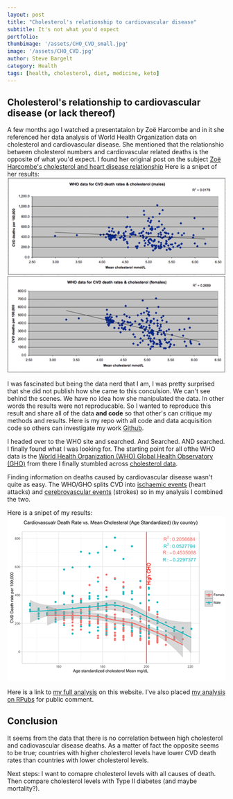 ```yaml
---
layout: post
title: "Cholesterol's relationship to cardiovascular disease"
subtitle: It's not what you'd expect
portfolio:  
thumbimage: '/assets/CHO_CVD_small.jpg'
image: '/assets/CHO_CVD.jpg'
author: Steve Bargelt
category: Health
tags: [health, cholesterol, diet, medicine, keto]
---
```

## Cholesterol's relationship to cardiovascular disease (or lack thereof)

A few months ago I watched a presentataion by Zoë Harcombe and in it she referenced her data analysis of World Health Organization data on cholesterol and cardiovascular disease. She mentioned that the relationshio between cholesterol numbers and cardiovascular related deaths is the opposite of what you'd expect. I found her original post on the subject [Zoë Harcombe's cholesterol and heart disease relationship](http://www.zoeharcombe.com/2010/11/cholesterol-heart-disease-there-is-a-relationship-but-its-not-what-you-think/) Here is a snipet of her results: 
![cholesterol vs. cvd deaths chart](/assets/cholesterol001_small.png)

I was fascinated but being the data nerd that I am, I was pretty surprised that she did not publish how she came to this conculsion. We can't see behind the scenes. We have no idea how she manipulated the data. In other words the results were not reproducable. So I wanted to reproduce this result and share all of the data **and code** so that other's can critique my methods and results.  Here is my repo with all code and data acquisition code so others can investigate my work [Github](https://github.com/stevebargelt/WHO-Data).

I headed over to the WHO site and searched. And Searched. AND searched. I finally found what I was looking for. The starting point for all ofthe WHO data is the [World Health Organization (WHO) Global Health Observatory (GHO)](http://www.who.int/gho/en/) from there I finally stumbled across [cholesterol data](http://apps.who.int/gho/data/node.main.A883?lang=en). 

Finding information on deaths caused by cardiovascular disease wasn't quite as easy. The WHO/GHO splits CVD into [ischaemic events](https://rho.emro.who.int/rhodata/node.main.A1079?lang=en) (heart attacks) and [cerebrovascular events](https://rho.emro.who.int/rhodata/node.main.A1073?lang=en) (strokes) so in my analysis I combined the two. 

Here is a snipet of my results:
![cholesterol vs. cvd deaths chart](/assets/cholesterol002_small.png)

Here is a link to [my full analysis](/WHO_CHO_CVD.html) on this website. I've also placed [my analysis on RPubs](http://rpubs.com/stevebargelt/who-cho-cvd) for public comment.

## Conclusion
It seems from the data that there is no correlation between high cholesterol and cadiovascular disease deaths. As a matter of fact the opposite seems to be true; countries with higher cholesterol levels have lower CVD death rates than countries with lower cholesterol levels. 

Next steps: I want to comapre cholesterol levels with all causes of death. Then compare cholesterol levels with Type II diabetes (and maybe mortality?).
